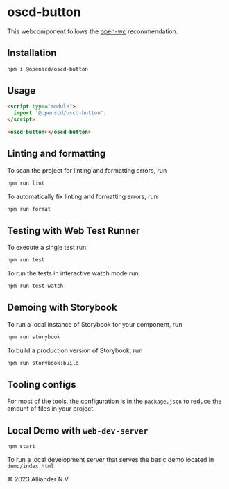 # oscd-button

This webcomponent follows the [open-wc](https://github.com/open-wc/open-wc) recommendation.

## Installation

```bash
npm i @openscd/oscd-button
```

## Usage

```html
<script type="module">
  import '@openscd/oscd-button';
</script>

<oscd-button></oscd-button>
```

## Linting and formatting

To scan the project for linting and formatting errors, run

```bash
npm run lint
```

To automatically fix linting and formatting errors, run

```bash
npm run format
```

## Testing with Web Test Runner

To execute a single test run:

```bash
npm run test
```

To run the tests in interactive watch mode run:

```bash
npm run test:watch
```

## Demoing with Storybook

To run a local instance of Storybook for your component, run

```bash
npm run storybook
```

To build a production version of Storybook, run

```bash
npm run storybook:build
```

## Tooling configs

For most of the tools, the configuration is in the `package.json` to reduce the amount of files in your project.

## Local Demo with `web-dev-server`

```bash
npm start
```

To run a local development server that serves the basic demo located in `demo/index.html`

&copy; 2023 Alliander N.V.
